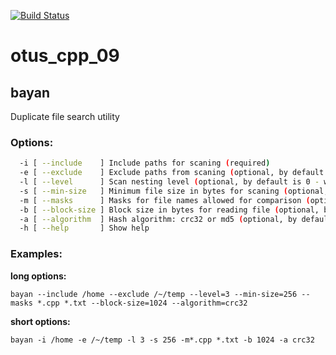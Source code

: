 [![Build Status](
  https://api.travis-ci.org/vshishov/otus_cpp_09.svg?branch=master
)](https://travis-ci.org/github/vshishov/otus_cpp_09)

# otus_cpp_09

## bayan
Duplicate file search utility

### Options:
```bash
  -i [ --include    ] Include paths for scaning (required)
  -e [ --exclude    ] Exclude paths from scaning (optional, by default is not set)
  -l [ --level      ] Scan nesting level (optional, by default is 0 - without nested)
  -s [ --min-size   ] Minimum file size in bytes for scaning (optional, by default is 1)
  -m [ --masks      ] Masks for file names allowed for comparison (optional, by default is not set)
  -b [ --block-size ] Block size in bytes for reading file (optional, by default is 1024)
  -a [ --algorithm  ] Hash algorithm: crc32 or md5 (optional, by default is crc32)
  -h [ --help       ] Show help
```

### Examples: 
**long options:**

`bayan --include /home --exclude /~/temp --level=3 --min-size=256 --masks *.cpp *.txt --block-size=1024 --algorithm=crc32`

**short options:**

`bayan -i /home -e /~/temp -l 3 -s 256 -m*.cpp *.txt -b 1024 -a crc32`
